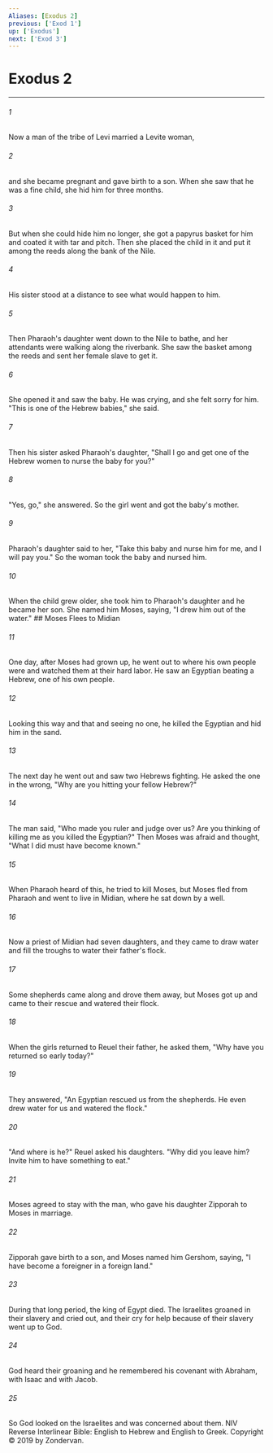 ```yaml
---
Aliases: [Exodus 2]
previous: ['Exod 1']
up: ['Exodus']
next: ['Exod 3']
---
```

# Exodus 2

***


###### 1 
Now a man of the tribe of Levi married a Levite woman, 

###### 2 
and she became pregnant and gave birth to a son. When she saw that he was a fine child, she hid him for three months. 

###### 3 
But when she could hide him no longer, she got a papyrus basket for him and coated it with tar and pitch. Then she placed the child in it and put it among the reeds along the bank of the Nile. 

###### 4 
His sister stood at a distance to see what would happen to him. 

###### 5 
Then Pharaoh's daughter went down to the Nile to bathe, and her attendants were walking along the riverbank. She saw the basket among the reeds and sent her female slave to get it. 

###### 6 
She opened it and saw the baby. He was crying, and she felt sorry for him. "This is one of the Hebrew babies," she said. 

###### 7 
Then his sister asked Pharaoh's daughter, "Shall I go and get one of the Hebrew women to nurse the baby for you?" 

###### 8 
"Yes, go," she answered. So the girl went and got the baby's mother. 

###### 9 
Pharaoh's daughter said to her, "Take this baby and nurse him for me, and I will pay you." So the woman took the baby and nursed him. 

###### 10 
When the child grew older, she took him to Pharaoh's daughter and he became her son. She named him Moses, saying, "I drew him out of the water." ## Moses Flees to Midian 

###### 11 
One day, after Moses had grown up, he went out to where his own people were and watched them at their hard labor. He saw an Egyptian beating a Hebrew, one of his own people. 

###### 12 
Looking this way and that and seeing no one, he killed the Egyptian and hid him in the sand. 

###### 13 
The next day he went out and saw two Hebrews fighting. He asked the one in the wrong, "Why are you hitting your fellow Hebrew?" 

###### 14 
The man said, "Who made you ruler and judge over us? Are you thinking of killing me as you killed the Egyptian?" Then Moses was afraid and thought, "What I did must have become known." 

###### 15 
When Pharaoh heard of this, he tried to kill Moses, but Moses fled from Pharaoh and went to live in Midian, where he sat down by a well. 

###### 16 
Now a priest of Midian had seven daughters, and they came to draw water and fill the troughs to water their father's flock. 

###### 17 
Some shepherds came along and drove them away, but Moses got up and came to their rescue and watered their flock. 

###### 18 
When the girls returned to Reuel their father, he asked them, "Why have you returned so early today?" 

###### 19 
They answered, "An Egyptian rescued us from the shepherds. He even drew water for us and watered the flock." 

###### 20 
"And where is he?" Reuel asked his daughters. "Why did you leave him? Invite him to have something to eat." 

###### 21 
Moses agreed to stay with the man, who gave his daughter Zipporah to Moses in marriage. 

###### 22 
Zipporah gave birth to a son, and Moses named him Gershom, saying, "I have become a foreigner in a foreign land." 

###### 23 
During that long period, the king of Egypt died. The Israelites groaned in their slavery and cried out, and their cry for help because of their slavery went up to God. 

###### 24 
God heard their groaning and he remembered his covenant with Abraham, with Isaac and with Jacob. 

###### 25 
So God looked on the Israelites and was concerned about them. NIV Reverse Interlinear Bible: English to Hebrew and English to Greek. Copyright © 2019 by Zondervan.
